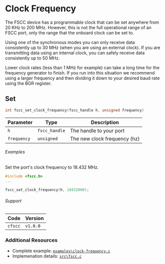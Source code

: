 # Clock Frequency
The FSCC device has a programmable clock that can be set anywhere from
20 KHz to 200 MHz. However, this is not the full operational range of an
FSCC port, only the range that the onboard clock can be set to.

Using one of the synchronous modes you can only receive data consistently
up to 30 MHz (when you are using an external clock). If you are transmitting
data using an internal clock, you can safely receive data consistently up to 50 MHz.

Lower clock rates (less than 1 MHz for example) can take a long time for 
the frequency generator to finish. If you run into this situation we 
recommend using a larger frequency and then dividing it down to your 
desired baud rate using the BGR register.


## Set
```c
int fscc_set_clock_frequency(fscc_handle h, unsigned frequency)
```

| Parameter    | Type          | Description
| ------------ | ------------- | -----------------------
| `h`          | `fscc_handle` | The handle to your port
| `frequency`  | `unsigned`    | The new clock frequency (hz)


###### Examples
Set the port's clock frequency to 18.432 MHz.
```c
#include <fscc.h>
...

fscc_set_clock_frequency(h, 18432000);
```

###### Support
| Code           | Version
| -------------- | --------
| `cfscc`        | `v1.0.0`


### Additional Resources
- Complete example: [`examples\clock-frequency.c`](https://github.com/commtech/cfscc/blob/master/examples/clock-frequency/clock-frequency.c)
- Implemenation details: [`src\fscc.c`](https://github.com/commtech/cfscc/blob/master/src/fscc.c)

